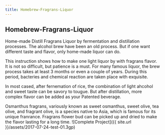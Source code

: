 ```yaml
---
title: Homebrew-Fragrans-Liquor
---
```



## Homebrew-Fragrans-Liquor

Home-made Distill Fragrans Liquor by fermentation and distillation processes. The alcohol brew have been an old process. But if one want different taste and flavor, only home-made liquor can do.

This instruction shows how to make one light liquor by with
fragrans flavor. It is not so difficult, but patience is a must. For many famous liquor, the brew process takes at least 3 months or even a couple of years. During this period, bacteries and chemical reaction are taken place with exquisite.

In most cased, after fernemation of rice, the combination of light ahcohol and sweet taste can be savory to tougue. But after distillation, more complex flavor can be added as your Patented beverage.

Osmanthus fragrans, variously known as sweet osmanthus, sweet olive, tea olive, and fragrant olive, is a species native to Asia, which is famous for its unique franrance. Fragrans flower bud can be picked up and dried to make the flavor lasting for a long time.
![Complete Project]({{ site.url }}/assets/2017-07-24-test-01.3gp)
